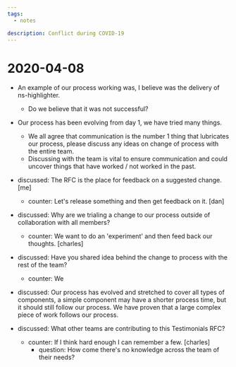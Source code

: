 ```yaml
---
tags:
  - notes

description: Conflict during COVID-19
---
```


# 2020-04-08

- An example of our process working was, I believe was the delivery of ns-highlighter.
  
  - Do we believe that it was not successful?
  
- Our process has been evolving from day 1, we have tried many things.
  - We all agree that communication is the number 1 thing that lubricates our process, please discuss any ideas on change of process with the entire team.
  - Discussing with the team is vital to ensure communication and could uncover things that have worked / not worked in the past.
  
  
  
- discussed: The RFC is the place for feedback on a suggested change. [me]

  - counter: Let's release something and then get feedback on it. [dan]

- discussed: Why are we trialing a change to our process outside of collaboration with all members? 

  - counter: We want to do an 'experiment' and then feed back our thoughts. [charles]

- discussed: Have you shared idea behind the change to process with the rest of the team?

  - counter: We 

- discussed: Our process has evolved and stretched to cover all types of components, a simple component may have a shorter process time, but it should still follow our process. We have proven that a large complex piece of work follows our process.

- discussed: What other teams are contributing to this Testimonials RFC?

  - counter: If I think hard enough I can remember a few. [charles]
    - question: How come there's no knowledge across the team of their needs?

